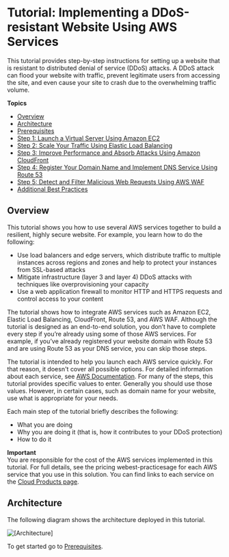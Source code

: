 # Tutorial: Implementing a DDoS\-resistant Website Using AWS Services<a name="tutorials-ddos-cross-service"></a>

This tutorial provides step\-by\-step instructions for setting up a website that is resistant to distributed denial of service \(DDoS\) attacks\. A DDoS attack can flood your website with traffic, prevent legitimate users from accessing the site, and even cause your site to crash due to the overwhelming traffic volume\.

**Topics**
+ [Overview](#tutorials-ddos-cross-service-overview)
+ [Architecture](#tutorials-ddos-cross-service-architecture)
+ [Prerequisites](tutorials-ddos-cross-service-prereq.md)
+ [Step 1: Launch a Virtual Server Using Amazon EC2](tutorials-ddos-cross-service-EC2.md)
+ [Step 2: Scale Your Traffic Using Elastic Load Balancing](tutorials-ddos-cross-service-ELB.md)
+ [Step 3: Improve Performance and Absorb Attacks Using Amazon CloudFront](tutorials-ddos-cross-service-CF.md)
+ [Step 4: Register Your Domain Name and Implement DNS Service Using Route 53](tutorials-ddos-cross-service-R53.md)
+ [Step 5: Detect and Filter Malicious Web Requests Using AWS WAF](tutorials-ddos-cross-service-WAF.md)
+ [Additional Best Practices](tutorials-ddos-cross-service-best-practices.md)

## Overview<a name="tutorials-ddos-cross-service-overview"></a>

This tutorial shows you how to use several AWS services together to build a resilient, highly secure website\. For example, you learn how to do the following:
+ Use load balancers and edge servers, which distribute traffic to multiple instances across regions and zones and help to protect your instances from SSL\-based attacks
+ Mitigate infrastructure \(layer 3 and layer 4\) DDoS attacks with techniques like overprovisioning your capacity 
+ Use a web application firewall to monitor HTTP and HTTPS requests and control access to your content

The tutorial shows how to integrate AWS services such as Amazon EC2, Elastic Load Balancing, CloudFront, Route 53, and AWS WAF\. Although the tutorial is designed as an end\-to\-end solution, you don’t have to complete every step if you’re already using some of those AWS services\. For example, if you’ve already registered your website domain with Route 53 and are using Route 53 as your DNS service, you can skip those steps\. 

The tutorial is intended to help you launch each AWS service quickly\. For that reason, it doesn't cover all possible options\. For detailed information about each service, see [AWS Documentation](https://aws.amazon.com/documentation/)\. For many of the steps, this tutorial provides specific values to enter\. Generally you should use those values\. However, in certain cases, such as domain name for your website, use what is appropriate for your needs\.

Each main step of the tutorial briefly describes the following:
+ What you are doing
+ Why you are doing it \(that is, how it contributes to your DDoS protection\)
+ How to do it 

**Important**  
You are responsible for the cost of the AWS services implemented in this tutorial\. For full details, see the pricing webest\-practicesage for each AWS service that you use in this solution\. You can find links to each service on the [Cloud Products page](https://aws.amazon.com/products)\.

## Architecture<a name="tutorials-ddos-cross-service-architecture"></a>

The following diagram shows the architecture deployed in this tutorial\.

![\[Architecture\]](http://docs.aws.amazon.com/waf/latest/developerguide/images/waf-tutorial-2a.png)

To get started go to [Prerequisites](tutorials-ddos-cross-service-prereq.md)\.